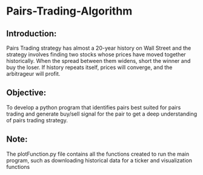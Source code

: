 # Pairs-Trading-Algorithm

## Introduction:

Pairs Trading strategy has almost a 20-year history on Wall Street and the strategy involves finding two stocks whose prices have moved together historically. When the spread between them widens, short the winner and buy the loser. If history repeats itself, prices will converge, and the arbitrageur will profit.

## Objective: 
To develop a python program that identifies pairs best suited for pairs trading and generate buy/sell signal for the pair to get a deep understanding of pairs trading strategy.

## Note: 
The plotFunction.py file contains all the functions created to run the main program, such as downloading historical data for a ticker and  visualization functions
